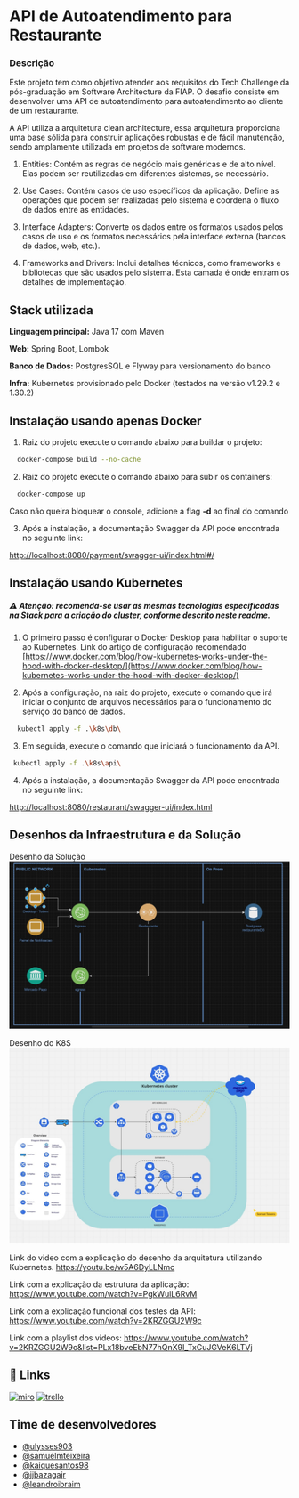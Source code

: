 # API de Autoatendimento para Restaurante
### Descrição
Este projeto tem como objetivo atender aos requisitos do Tech Challenge da pós-graduação em Software Architecture da FIAP. O desafio consiste em desenvolver uma API de autoatendimento para autoatendimento ao cliente de um restaurante.

A API utiliza a arquitetura clean architecture, essa arquitetura proporciona uma base sólida para construir aplicações robustas e de fácil manutenção, sendo amplamente utilizada em projetos de software modernos.

1. Entities: Contém as regras de negócio mais genéricas e de alto nível. Elas podem ser reutilizadas em diferentes sistemas, se necessário.

2. Use Cases: Contém casos de uso específicos da aplicação. Define as operações que podem ser realizadas pelo sistema e coordena o fluxo de dados entre as entidades.

3. Interface Adapters: Converte os dados entre os formatos usados pelos casos de uso e os formatos necessários pela interface externa (bancos de dados, web, etc.).

4. Frameworks and Drivers: Inclui detalhes técnicos, como frameworks e bibliotecas que são usados pelo sistema. Esta camada é onde entram os detalhes de implementação.

## Stack utilizada

**Linguagem principal:** Java 17 com Maven

**Web:** Spring Boot, Lombok

**Banco de Dados:** PostgresSQL e Flyway para versionamento do banco

**Infra:** Kubernetes provisionado pelo Docker (testados na versão v1.29.2 e 1.30.2)

## Instalação usando apenas Docker

1. Raiz do projeto execute o comando abaixo para buildar o projeto:

```bash
  docker-compose build --no-cache
```

2. Raiz do projeto execute o comando abaixo para subir os containers:

```bash
  docker-compose up
```
Caso não queira bloquear o console, adicione a flag **-d** ao final do comando

3. Após a instalação, a documentação Swagger da API pode encontrada no seguinte link:

[http://localhost:8080/payment/swagger-ui/index.html#/](http://localhost:8080/restaurant/swagger-ui/index.html)


## Instalação usando Kubernetes

##### ⚠️ Atenção: recomenda-se usar as mesmas tecnologias especificadas na Stack para a criação do cluster, conforme descrito neste readme.

1. O primeiro passo é configurar o Docker Desktop para habilitar o suporte ao Kubernetes. Link do artigo de configuração recomendado [https://www.docker.com/blog/how-kubernetes-works-under-the-hood-with-docker-desktop/](https://www.docker.com/blog/how-kubernetes-works-under-the-hood-with-docker-desktop/)


2. Após a configuração, na raiz do projeto, execute o comando que irá iniciar o conjunto de arquivos necessários para o funcionamento do serviço do banco de dados.
```bash
  kubectl apply -f .\k8s\db\
```

3. Em seguida, execute o comando que iniciará o funcionamento da API.
```bash
 kubectl apply -f .\k8s\api\ 
```

4. Após a instalação, a documentação Swagger da API pode encontrada no seguinte link:

[http://localhost:8080/restaurant/swagger-ui/index.html](http://localhost:8080/restaurant/swagger-ui/index.html)

## Desenhos da Infraestrutura e da Solução
Desenho da Solução 
![img_2.png](/docs/desenho_solucao_img.jpeg)

Desenho do K8S
![img_1.png](/docs/desenho_infra_K8S_img.jpeg)

Link do video com a explicação do desenho da arquitetura utilizando Kubernetes.
https://youtu.be/w5A6DyLLNmc

Link com a explicação da estrutura da aplicação: https://www.youtube.com/watch?v=PgkWulL6RvM

Link com a explicação funcional dos testes da API: https://www.youtube.com/watch?v=2KRZGGU2W9c

Link com a playlist dos videos: https://www.youtube.com/watch?v=2KRZGGU2W9c&list=PLx18bveEbN77hQnX9I_TxCuJGVeK6LTVj

## 🔗 Links
[![miro](https://img.shields.io/badge/Miro-050038.svg?style=for-the-badge&logo=Miro&logoColor=white)](https://miro.com/app/board/uXjVKM_0wdE=/?share_link_id=239546560997)
[![trello](https://img.shields.io/badge/Trello-0052CC.svg?style=for-the-badge&logo=Trello&logoColor=white)](https://trello.com/b/66MzITVs/techchalleng-desafio-restaurante)
## Time de desenvolvedores

- [@ulysses903](https://github.com/ulysses903)
- [@samuelmteixeira](https://www.github.com/samuelmteixeira)
- [@kaiquesantos98](https://www.github.com/KaiqueSantos98)
- [@jjbazagajr](https://www.github.com/jjbazagajr)
- [@leandroibraim](https://www.github.com/leandroibraim)
